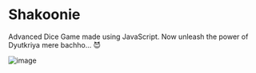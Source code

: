 # Shakoonie
Advanced Dice Game made using JavaScript. Now unleash the power of Dyutkriya mere bachho... 😈

![image](https://user-images.githubusercontent.com/64016811/207317424-a80806eb-fa34-4631-a8dd-6f4d1f91323b.png)
